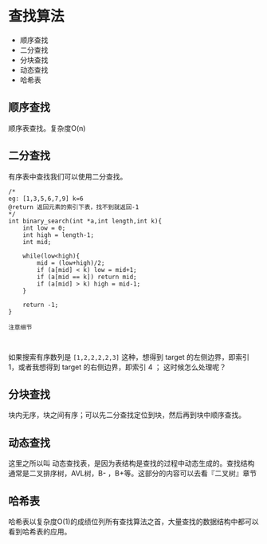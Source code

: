 # 查找算法

* 顺序查找
* 二分查找
* 分块查找
* 动态查找
* 哈希表


## 顺序查找

顺序表查找。复杂度O(n)

## 二分查找

有序表中查找我们可以使用二分查找。

```
/*
eg: [1,3,5,6,7,9] k=6
@return 返回元素的索引下表，找不到就返回-1
*/
int binary_search(int *a,int length,int k){
	int low = 0;
	int high = length-1;
	int mid;

	while(low<high){
		mid = (low+high)/2;
		if (a[mid] < k) low = mid+1;
		if (a[mid == k]) return mid;
		if (a[mid] > k) high = mid-1; 
	}

	return -1;
}
```


```
注意细节



```

如果搜索有序数列是 `[1,2,2,2,2,3]` 这种，想得到 target 的左侧边界，即索引 1，或者我想得到 target 的右侧边界，即索引 4 ； 这时候怎么处理呢？






## 分块查找

块内无序，块之间有序；可以先二分查找定位到块，然后再到块中顺序查找。


## 动态查找

这里之所以叫 动态查找表，是因为表结构是查找的过程中动态生成的。查找结构通常是二叉排序树，AVL树，B- ，B+等。这部分的内容可以去看『二叉树』章节


## 哈希表

哈希表以复杂度O(1)的成绩位列所有查找算法之首，大量查找的数据结构中都可以看到哈希表的应用。











